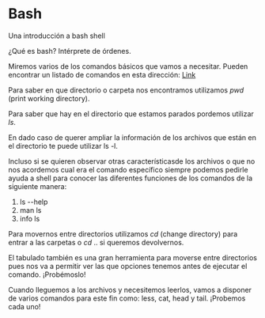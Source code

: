 # Bash
Una introducción a bash shell

¿Qué es bash? 
Intérprete de órdenes. 

Miremos varios de los comandos básicos que vamos a necesitar. 
Pueden encontrar un listado de comandos en esta dirección: [Link](https://www.reneshbedre.com/blog/linux-for-bioinformatics.html#getting-started-with-linux-commands)

Para saber en que directorio o carpeta nos encontramos utilizamos _pwd_ (print working directory).

Para saber que hay en el directorio que estamos parados pordemos utilizar _ls_. 

En dado caso de querer ampliar la información de los archivos que están en el directorio te puede utilizar ls -l. 

Incluso si se quieren observar otras característicasde los archivos o que no nos acordemos cual era el comando específico siempre podemos pedirle ayuda a shell para conocer las diferentes funciones de los comandos de la siguiente manera: 
1. ls --help
2. man ls
3. info ls

Para movernos entre directorios utilizamos _cd_ (change directory) para entrar a las carpetas o _cd_ .. si queremos devolvernos. 

El tabulado también es una gran herramienta para moverse entre directorios pues nos va a permitir ver las que opciones tenemos antes de ejecutar el comando. ¡Probémoslo!

Cuando lleguemos a los archivos y necesitemos leerlos, vamos a disponer de varios comandos para este fin como: less, cat, head y tail. ¡Probemos cada uno!





